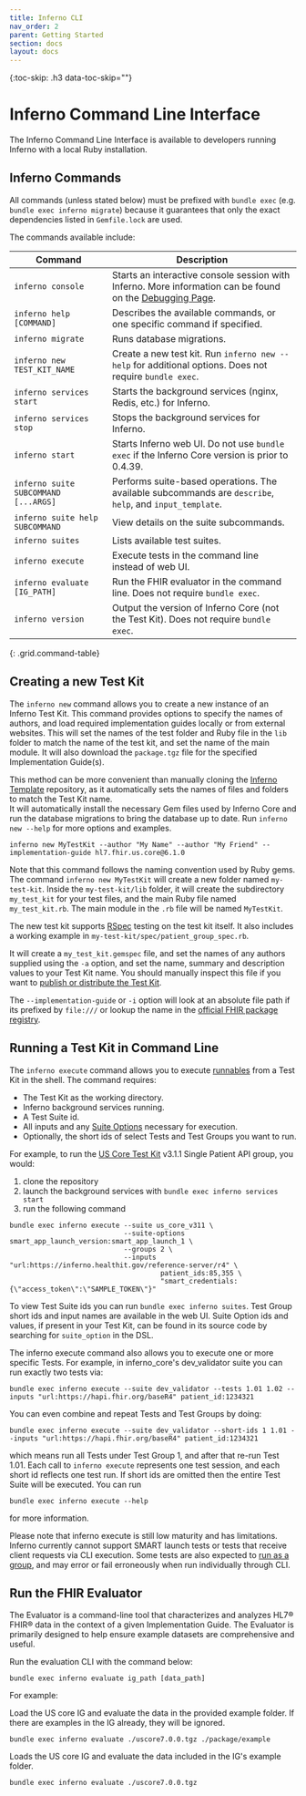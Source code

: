 ```yaml
---
title: Inferno CLI
nav_order: 2
parent: Getting Started
section: docs
layout: docs
---
```

{:toc-skip: .h3 data-toc-skip=""}

# Inferno Command Line Interface

The Inferno Command Line Interface is available to developers running Inferno with a local Ruby installation.

## Inferno Commands

All commands (unless stated below) must be prefixed with `bundle exec` (e.g. `bundle exec inferno migrate`) because
it guarantees that only the exact dependencies listed in `Gemfile.lock` are used.

The commands available include:

| Command      | Description |
|--------------|-------------|
| `inferno console` | Starts an interactive console session with Inferno. More information can be found on the [Debugging Page](debugging.html#interactive-console). |
| `inferno help [COMMAND]` | Describes the available commands, or one specific command if specified. |
| `inferno migrate` | Runs database migrations. |
| `inferno new TEST_KIT_NAME` | Create a new test kit. Run `inferno new --help` for additional options. Does not require `bundle exec`. |
| `inferno services start` | Starts the background services (nginx, Redis, etc.) for Inferno. |
| `inferno services stop` | Stops the background services for Inferno. |
| `inferno start` | Starts Inferno web UI. Do not use `bundle exec` if the Inferno Core version is prior to 0.4.39. |
| `inferno suite SUBCOMMAND [...ARGS]` | Performs suite-based operations. The available subcommands are `describe`, `help`, and `input_template`.|
| `inferno suite help SUBCOMMAND` | View details on the suite subcommands. |
| `inferno suites` | Lists available test suites. |
| `inferno execute` | Execute tests in the command line instead of web UI. |
| `inferno evaluate [IG_PATH]` | Run the FHIR evaluator in the command line. Does not require `bundle exec`. |
| `inferno version` | Output the version of Inferno Core (not the Test Kit). Does not require `bundle exec`. |
{: .grid.command-table}

## Creating a new Test Kit

The `inferno new` command allows you to create a new instance of an Inferno Test
Kit. This command provides options to specify the names of authors, and load
required implementation guides locally or from external websites. This will set
the names of the test folder and Ruby file in the `lib` folder to match the name
of the test kit, and set the name of the main module. It will also download
the `package.tgz` file for the specified Implementation Guide(s).

This method can be more convenient than manually cloning the
[Inferno Template](https://github.com/inferno-framework/inferno-template) repository, as it automatically sets the names of files and folders to match the Test Kit name.  
It will automatically install the necessary Gem files used by Inferno Core and run the
database migrations to bring the database up to date. Run `inferno new --help` for more
options and examples.

```
inferno new MyTestKit --author "My Name" --author "My Friend" --implementation-guide hl7.fhir.us.core@6.1.0
```

Note that this command follows the naming convention used by Ruby gems. The command
`inferno new MyTestKit` will create a new folder named `my-test-kit`. Inside the 
`my-test-kit/lib` folder, it will create the subdirectory `my_test_kit` for your test files, 
and the main Ruby file named `my_test_kit.rb`. The main module in the `.rb` file will be named `MyTestKit`.

The new test kit supports [RSpec](https://rspec.info/) testing on the test kit itself. It also includes a working example in `my-test-kit/spec/patient_group_spec.rb`.

It will create a `my_test_kit.gemspec` file, and set the names of any authors supplied 
using the `-a` option, and set the name, summary and description values to your Test Kit name. 
You should manually inspect this file if you want to [publish or distribute the Test Kit](/docs/distributing-tests.html).


The `--implementation-guide` or `-i` option will look at an absolute file path if its prefixed by `file:///` or lookup the name in the [official FHIR package registry](https://packages.fhir.org/).

## Running a Test Kit in Command Line

The `inferno execute` command allows you to execute [runnables](https://inferno-framework.github.io/docs/writing-tests/#test-suite-structure)
from a Test Kit in the shell. The command requires:
 - The Test Kit as the working directory.
 - Inferno background services running.
 - A Test Suite id.
 - All inputs and any [Suite Options](https://inferno-framework.github.io/docs/advanced-test-features/test-configuration.html#suite-options) necessary for execution.
 - Optionally, the short ids of select Tests and Test Groups you want to run.


For example, to run the [US Core Test Kit](https://github.com/inferno-framework/us-core-test-kit)
v3.1.1 Single Patient API group, you would:

1. clone the repository
2. launch the background services with `bundle exec inferno services start`
3. run the following command

```
bundle exec inferno execute --suite us_core_v311 \
                            --suite-options smart_app_launch_version:smart_app_launch_1 \
                            --groups 2 \
                            --inputs "url:https://inferno.healthit.gov/reference-server/r4" \
                                     patient_ids:85,355 \
                                     "smart_credentials:{\"access_token\":\"SAMPLE_TOKEN\"}"
```

To view Test Suite ids you can run `bundle exec inferno suites`. Test Group short ids
and input names are available in the web UI. Suite Option ids and values, if present
in your Test Kit, can be found in its source code by searching for `suite_option` in the DSL.

The inferno execute command also allows you to execute one or more specific Tests.
For example, in inferno_core's dev_validator suite you can run exactly two tests via:

```
bundle exec inferno execute --suite dev_validator --tests 1.01 1.02 --inputs "url:https://hapi.fhir.org/baseR4" patient_id:1234321
```

You can even combine and repeat Tests and Test Groups by doing:

```
bundle exec inferno execute --suite dev_validator --short-ids 1 1.01 --inputs "url:https://hapi.fhir.org/baseR4" patient_id:1234321
```

which means run all Tests under Test Group 1, and after that re-run Test 1.01. Each
call to `inferno execute` represents one test session, and each short id reflects
one test run. If short ids are omitted then the entire Test Suite will be executed.
You can run

```
bundle exec inferno execute --help
```

for more information.

Please note that inferno execute is still low maturity and has limitations. Inferno
currently cannot support SMART launch tests or tests that receive client requests
via CLI execution. Some tests are also expected to [run as a group](https://inferno-framework.github.io/docs/writing-tests/properties.html#run-as-group),
and may error or fail erroneously when run individually through CLI.

## Run the FHIR Evaluator

The Evaluator is a command-line tool that characterizes and analyzes HL7® FHIR® data in the context of a given Implementation Guide. The Evaluator is primarily designed to help ensure example datasets are comprehensive and useful.

Run the evaluation CLI with the command below:

```
bundle exec inferno evaluate ig_path [data_path]
```

For example:

Load the US core IG and evaluate the data in the provided example folder. If there are examples in the IG already, they will be ignored.

```
bundle exec inferno evaluate ./uscore7.0.0.tgz ./package/example
```

Loads the US core IG and evaluate the data included in the IG's example folder.

```
bundle exec inferno evaluate ./uscore7.0.0.tgz
```